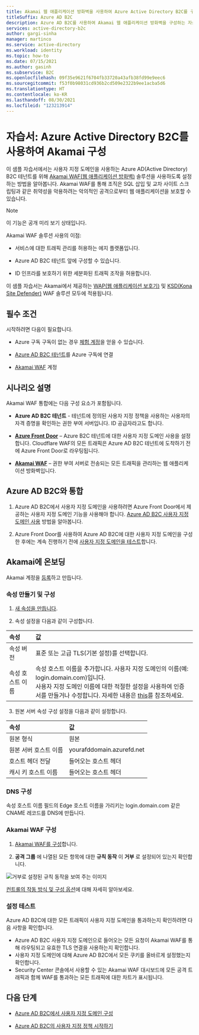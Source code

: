 ```yaml
---
title: Akamai 웹 애플리케이션 방화벽을 사용하여 Azure Active Directory B2C를 구성하는 자습서
titleSuffix: Azure AD B2C
description: Azure AD B2C를 사용하여 Akamai 웹 애플리케이션 방화벽을 구성하는 자습서
services: active-directory-b2c
author: gargi-sinha
manager: martinco
ms.service: active-directory
ms.workload: identity
ms.topic: how-to
ms.date: 07/15/2021
ms.author: gasinh
ms.subservice: B2C
ms.openlocfilehash: 09f35e9621f6704fb33720a43afb38fd99e9eec6
ms.sourcegitcommit: f53f0b98031cd936b2cd509e2322b9ee1acba5d6
ms.translationtype: HT
ms.contentlocale: ko-KR
ms.lasthandoff: 08/30/2021
ms.locfileid: "123213914"
---
```

# <a name="tutorial-configure-akamai-with-azure-active-directory-b2c"></a>자습서: Azure Active Directory B2C를 사용하여 Akamai 구성

이 샘플 자습서에서는 사용자 지정 도메인을 사용하는 Azure AD(Active Directory) B2C 테넌트를 위해 [Akamai WAF(웹 애플리케이션 방화벽)](https://www.akamai.com/us/en/resources/web-application-firewall.jsp) 솔루션을 사용하도록 설정하는 방법을 알아봅니다. Akamai WAF를 통해 조직은 SQL 삽입 및 교차 사이트 스크립팅과 같은 취약성을 악용하려는 악의적인 공격으로부터 웹 애플리케이션을 보호할 수 있습니다.

>[!NOTE]
>이 기능은 공개 미리 보기 상태입니다.

Akamai WAF 솔루션 사용의 이점:

- 서비스에 대한 트래픽 관리를 허용하는 에지 플랫폼입니다.

- Azure AD B2C 테넌트 앞에 구성할 수 있습니다.

- ID 인프라를 보호하기 위한 세분화된 트래픽 조작을 허용합니다.

이 샘플 자습서는 Akamai에서 제공하는 [WAP(웹 애플리케이션 보호기)](https://www.akamai.com/us/en/products/security/web-application-protector-enterprise-waf-firewall-ddos-protection.jsp) 및 [KSD(Kona Site Defender)](https://www.akamai.com/us/en/products/security/kona-site-defender.jsp) WAF 솔루션 모두에 적용됩니다.

## <a name="prerequisites"></a>필수 조건

시작하려면 다음이 필요합니다.

- Azure 구독 구독이 없는 경우 [체험 계정](https://azure.microsoft.com/free/)을 얻을 수 있습니다.

- [Azure AD B2C 테넌트](tutorial-create-tenant.md)를 Azure 구독에 연결

- [Akamai WAF](https://www.akamai.com/us/en/akamai-free-trials.jsp) 계정
 
## <a name="scenario-description"></a>시나리오 설명

Akamai WAF 통합에는 다음 구성 요소가 포함됩니다.

- **Azure AD B2C 테넌트** - 테넌트에 정의된 사용자 지정 정책을 사용하는 사용자의 자격 증명을 확인하는 권한 부여 서버입니다.  ID 공급자라고도 합니다.

- [**Azure Front Door**](../frontdoor/front-door-overview.md) – Azure B2C 테넌트에 대한 사용자 지정 도메인 사용을 설정합니다. Cloudflare WAF의 모든 트래픽은 Azure AD B2C 테넌트에 도착하기 전에 Azure Front Door로 라우팅됩니다.

- [**Akamai WAF**](https://www.akamai.com/us/en/resources/waf.jsp) – 권한 부여 서버로 전송되는 모든 트래픽을 관리하는 웹 애플리케이션 방화벽입니다.

## <a name="integrate-with-azure-ad-b2c"></a>Azure AD B2C와 통합

1. Azure AD B2C에서 사용자 지정 도메인을 사용하려면 Azure Front Door에서 제공하는 사용자 지정 도메인 기능을 사용해야 합니다. [Azure AD B2C 사용자 지정 도메인 사용](./custom-domain.md?pivots=b2c-user-flow) 방법을 알아봅니다.  

2. Azure Front Door를 사용하여 Azure AD B2C에 대한 사용자 지정 도메인을 구성한 후에는 계속 진행하기 전에 [사용자 지정 도메인을 테스트](./custom-domain.md?pivots=b2c-custom-policy#test-your-custom-domain)합니다.  

## <a name="onboard-with-akamai"></a>Akamai에 온보딩

Akamai 계정을 [등록](https://www.akamai.com)하고 만듭니다.

### <a name="create-and-configure-property"></a>속성 만들기 및 구성 

1. [새 속성을 만듭니다](https://control.akamai.com/wh/CUSTOMER/AKAMAI/en-US/WEBHELP/property-manager/property-manager-help/GUID-14BB87F2-282F-4C4A-8043-B422344884E6.html).

2. 속성 설정을 다음과 같이 구성합니다.  

| 속성 | 값 |
|:---------------|:---------------|
|속성 버전 | 표준 또는 고급 TLS(기본 설정)를 선택합니다. |
|속성 호스트 이름 | 속성 호스트 이름을 추가합니다. 사용자 지정 도메인의 이름(예: login.domain.com)입니다. <BR> 사용자 지정 도메인 이름에 대한 적절한 설정을 사용하여 인증서를 만들거나 수정합니다. 자세한 내용은 [this](https://learn.akamai.com/en-us/webhelp/property-manager/https-delivery-with-property-manager/GUID-9EE0EB6A-E62B-4F5F-9340-60CBD093A429.html)를 참조하세요. |

3. 원본 서버 속성 구성 설정을 다음과 같이 설정합니다.

|속성| 값 |
|:-----------|:-----------|
| 원본 형식 | 원본 |
| 원본 서버 호스트 이름 | yourafddomain.azurefd.net |
| 호스트 헤더 전달 | 들어오는 호스트 헤더 |
| 캐시 키 호스트 이름| 들어오는 호스트 헤더  |

### <a name="configure-dns"></a>DNS 구성

속성 호스트 이름 필드의 Edge 호스트 이름을 가리키는 login.domain.com 같은 CNAME 레코드를 DNS에 만듭니다.

### <a name="configure-akamai-waf"></a>Akamai WAF 구성

1. [Akamai WAF를 구성](https://learn.akamai.com/en-us/webhelp/kona-site-defender/kona-site-defender-quick-start/GUID-6294B96C-AE8B-4D99-8F43-11B886E6C39A.html#GUID-6294B96C-AE8B-4D99-8F43-11B886E6C39A)합니다.

2. **공격 그룹** 에 나열된 모든 항목에 대한 **규칙 동작** 이 **거부** 로 설정되어 있는지 확인합니다.

![거부로 설정된 규칙 동작을 보여 주는 이미지](./media/partner-akamai/rule-action-deny.png)

[컨트롤의 작동 방식 및 구성 옵션](https://control.akamai.com/dl/security/GUID-81C0214B-602A-4663-839D-68BCBFF41292.html)에 대해 자세히 알아보세요.

### <a name="test-the-settings"></a>설정 테스트

Azure AD B2C에 대한 모든 트래픽이 사용자 지정 도메인을 통과하는지 확인하려면 다음 사항을 확인합니다.

- Azure AD B2C 사용자 지정 도메인으로 들어오는 모든 요청이 Akamai WAF를 통해 라우팅되고 유효한 TLS 연결을 사용하는지 확인합니다.
- 사용자 지정 도메인에 대해 Azure AD B2C에서 모든 쿠키를 올바르게 설정했는지 확인합니다.
- Security Center 콘솔에서 사용할 수 있는 Akamai WAF 대시보드에 모든 공격 트래픽과 함께 WAF를 통과하는 모든 트래픽에 대한 차트가 표시됩니다.

## <a name="next-steps"></a>다음 단계

- [Azure AD B2C에서 사용자 지정 도메인 구성](./custom-domain.md?pivots=b2c-user-flow)

- [Azure AD B2C의 사용자 지정 정책 시작하기](./tutorial-create-user-flows.md?pivots=b2c-custom-policy&tabs=applications)
